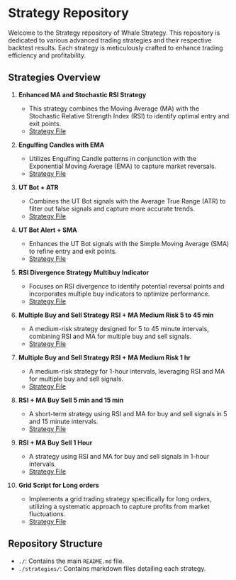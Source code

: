 # Strategy Repository

Welcome to the Strategy repository of Whale Strategy. This repository is dedicated to various advanced trading strategies and their respective backtest results. Each strategy is meticulously crafted to enhance trading efficiency and profitability.

## Strategies Overview

1. **Enhanced MA and Stochastic RSI Strategy**
   - This strategy combines the Moving Average (MA) with the Stochastic Relative Strength Index (RSI) to identify optimal entry and exit points.
   - [Strategy File](./Enhanced_MA_and_Stochastic_RSI_Strategy.md)

2. **Engulfing Candles with EMA**
   - Utilizes Engulfing Candle patterns in conjunction with the Exponential Moving Average (EMA) to capture market reversals.
   - [Strategy File](./Engulfing_Candles_with_EMA.md)

3. **UT Bot + ATR**
   - Combines the UT Bot signals with the Average True Range (ATR) to filter out false signals and capture more accurate trends.
   - [Strategy File](./UT_Bot_plus_ATR.md)

4. **UT Bot Alert + SMA**
   - Enhances the UT Bot signals with the Simple Moving Average (SMA) to refine entry and exit points.
   - [Strategy File](./UT_Bot_Alert_plus_SMA.md)

5. **RSI Divergence Strategy Multibuy Indicator**
   - Focuses on RSI divergence to identify potential reversal points and incorporates multiple buy indicators to optimize performance.
   - [Strategy File](./RSI_Divergence_Strategy_Multibuy_Indicator.md)

6. **Multiple Buy and Sell Strategy RSI + MA Medium Risk 5 to 45 min**
   - A medium-risk strategy designed for 5 to 45 minute intervals, combining RSI and MA for multiple buy and sell signals.
   - [Strategy File](./Multiple_Buy_and_Sell_Strategy_RSI_plus_MA_Medium_Risk_5_to_45_min.md)

7. **Multiple Buy and Sell Strategy RSI + MA Medium Risk 1 hr**
   - A medium-risk strategy for 1-hour intervals, leveraging RSI and MA for multiple buy and sell signals.
   - [Strategy File](./Multiple_Buy_and_Sell_Strategy_RSI_plus_MA_Medium_Risk_1_hr.md)

8. **RSI + MA Buy Sell 5 min and 15 min**
   - A short-term strategy using RSI and MA for buy and sell signals in 5 and 15 minute intervals.
   - [Strategy File](./RSI_plus_MA_Buy_Sell_5_min_and_15_min.md)

9. **RSI + MA Buy Sell 1 Hour**
   - A strategy using RSI and MA for buy and sell signals in 1-hour intervals.
   - [Strategy File](./RSI_plus_MA_Buy_Sell_1_Hour.md)

10. **Grid Script for Long orders**
    - Implements a grid trading strategy specifically for long orders, utilizing a systematic approach to capture profits from market fluctuations.
    - [Strategy File](./Grid_Script_for_Long_orders.md)

## Repository Structure

- `./`: Contains the main `README.md` file.
- `./strategies/`: Contains markdown files detailing each strategy.
